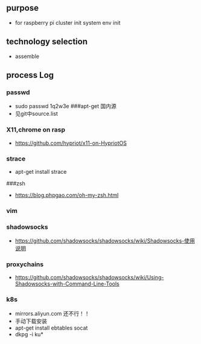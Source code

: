 ## purpose
* for raspberry pi cluster init system env init

## technology selection
* assemble


## process Log

### passwd
* sudo passwd 1q2w3e
###apt-get 国内源
* 见git中source.list
### X11,chrome on rasp
* https://github.com/hypriot/x11-on-HypriotOS

### strace
* apt-get install strace

###zsh
* https://blog.phpgao.com/oh-my-zsh.html
### vim

### shadowsocks
* https://github.com/shadowsocks/shadowsocks/wiki/Shadowsocks-使用说明

### proxychains
* https://github.com/shadowsocks/shadowsocks/wiki/Using-Shadowsocks-with-Command-Line-Tools

### k8s 
* mirrors.aliyun.com 还不行！！
* 手动下载安装
* apt-get install ebtables socat
* dkpg -i ku*
